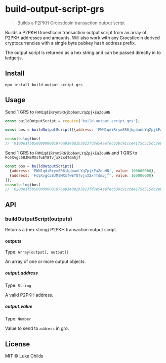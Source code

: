 # build-output-script-grs

> Builds a P2PKH Groestlcoin transaction output script

Builds a P2PKH Groestlcoin transaction output script from an array of P2PKH addresses and amounts. Will also work with any Groestlcoin derived cryptocurrencies with a single byte pubkey hash address prefix.

The output script is returned as a hex string and can be passed directly in to ledgerjs.

## Install

```shell
npm install build-output-script-grs
```

## Usage

Send 1 GRS to `FWN1qdiRrymSR6jbpbanLYqZpjkEaZouHN`

```js
const buildOutputScript = require('build-output-script-grs');

const bos = buildOutputScript([{address: 'FWN1qdiRrymSR6jbpbanLYqZpjkEaZouHN', value: 100000000}]);

console.log(bos)
// '0100e1f505000000001976a9140d1b3823fd9e54aefec638c91cce4175c515dc2e88ac'
```

Send 1 GRS to `FWN1qdiRrymSR6jbpbanLYqZpjkEaZouHN` and 1 GRS to `Fo5Xvgc58JMsMXsfwEY8TvjxX2x4Tdm5jf`

```js
const bos = buildOutputScript([
  {address: 'FWN1qdiRrymSR6jbpbanLYqZpjkEaZouHN', value: 100000000},
  {address: 'Fo5Xvgc58JMsMXsfwEY8TvjxX2x4Tdm5jf', value: 100000000}
]);
console.log(bos)
// '0200e1f505000000001976a9140d1b3823fd9e54aefec638c91cce4175c515dc2e88ac00e1f505000000001976a914c47766d537ffc10c550a55e6dfe649363b07748688ac'
```

## API

### buildOutputScript(outputs)

Returns a (hex string) P2PKH transaction output script.

#### outputs

Type: `Array(output[, output])`

An array of one or more output objects.

##### output.address

Type: `String`

A valid P2PKH address.

##### output.value

Type: `Number`

Value to send to `address` in gro.

## License

MIT © Luke Childs
